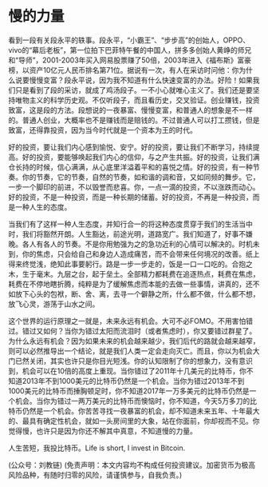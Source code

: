 # 慢的力量

看到一段有关段永平的轶事。段永平，“小霸王”、“步步高”的创始人，OPPO、vivo的“幕后老板”，第一位拍下巴菲特午餐的中国人，拼多多创始人黄峥的师兄和“导师”，2001-2003年买入网易股票赚了50倍，2003年进入《福布斯》富豪榜，以资产10亿元人民币排名第71位。据说有一次，有人在采访时问他：你为什么说要慢慢变富？段永平说，因为我不知道有什么快速变富的办法。好险！如果我们只是看到了段的采访，就成了鸡汤段子。一不小心就唯心主义了。我们还是要坚持唯物主义的科学历史观。不仅听段子，而且看历史，交叉验证。创业赚钱，投资致富，这是段的方法。段想说的一夜暴富、慢慢变富，和普通人的想象是不一样的。普通人创业，大概率也不是赚钱而是赔钱的。不过普通人可以打工攒钱，但是致富，还得靠投资，因为当今时代就是一个资本为王的时代。

好的投资，要让我们内心感到愉悦、安宁。好的投资，要让我们不断学习，持续提高。好的投资，要能够唤起我们内心的信仰，与之产生共振。好的投资，让我们满仓长持的时候，信心满满，从心底里洋溢着平和的喜悦之情。好的投资，有一种节奏。你的节奏，它的节奏，自然的节奏，如和谐的调和音，又如同频的舞步。它，一步一个脚印的前进，不以毁誉而悲喜。你，一点一滴的投资，不以涨跌而动心。好的投资，不是一种投资，而是一种长期的储蓄。好的投资，不再是一种投资，而是一种人生的态度。

当我们有了这样一种人生态度，并知行合一的将这种态度贯穿于我们的生活当中时，我们将豁然开朗。人生豁达，前途光明，道路宽广。我们知道了，好事不嫌晚。各人有各人的节奏。不是你用勉强为之的急功近利的心情可以解决的。时机未到，你的焦虑，只会给自己和身边人造成痛苦，而不会带来任何境况的改善。纸上得来终觉浅，绝知此事要躬行。路是一步一步走的，饭是一口一口吃的。合抱之木，生于毫末。九层之台，起于垒土。全部精力都耗费在追逐热点，耗费在焦虑，耗费在不停地瞎折腾，纯粹是为了缓解焦虑而本能的去做一些事情，讲真的，还不如放下心头的包袱，断、舍、离，去寻一个僻静之所，什么都不做，什么都不想，放飞心灵，游荡于山水之间。

这个世界的运行原理之一就是，未来永远有机会。大可不必FOMO。不用害怕错过。错过又如何？当你为错过太阳而流泪时（或者焦虑时），你又要错过群星了。为什么永远有机会？因为如果未来的机会越来越少，我们后代的路就会越来越窄，则可以必然推导出一个结论，就是我们人类一定会走向灭亡。而且，你以为机会大门已然关闭，其实也许只是你目光短浅。你的认知限制了你的想象力，没有意识到，机会可以在10倍的高度上重现。当你错过了2011年十几美元的比特币，你不知道2013年不到1000美元的比特币仍然是一个机会。当你为错过2013年不到1000美元的比特币而捶胸顿足时，你不知道2017年一万多美元的比特币仍然是一个机会。当你为错过一两万美元的比特币而懊恼时，你不知道，今天5万多刀的比特币仍然是一个机会。你苦苦寻找一夜暴富的机会，却不知道未来五年、十年最大的、最具有确定性机会，就如一头房间里的大象，站在你面前，你却视而不见。你觉得慢，也许只是因为你还不解其中真意，不知道慢的力量。

人生苦短，我投比特币。Life is short, I invest in Bitcoin.

\(公众号：刘教链\)  \(免责声明：本文内容均不构成任何投资建议。加密货币为极高风险品种，有随时归零的风险，请谨慎参与，自我负责。\)

